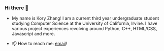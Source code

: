### Hi there 👋

- My name is Kory Zhang! I am a current third year undergraduate student studying Computer Science at the University of California, Irvine. I have various project experiences revolving around Python, C++, HTML/CSS, Javascript and more.

- 📫 How to reach me: [email](k.oryy@yahoo.com)!

<!--
**koryz22/koryz22** is a ✨ _special_ ✨ repository because its `README.md` (this file) appears on your GitHub profile.

Here are some ideas to get you started:

- 🔭 I’m currently working on ...
- 🌱 I’m currently learning ...
- 👯 I’m looking to collaborate on ...
- 🤔 I’m looking for help with ...
- 💬 Ask me about ...
- 📫 How to reach me: ...
- 😄 Pronouns: ...
- ⚡ Fun fact: ...
-->
